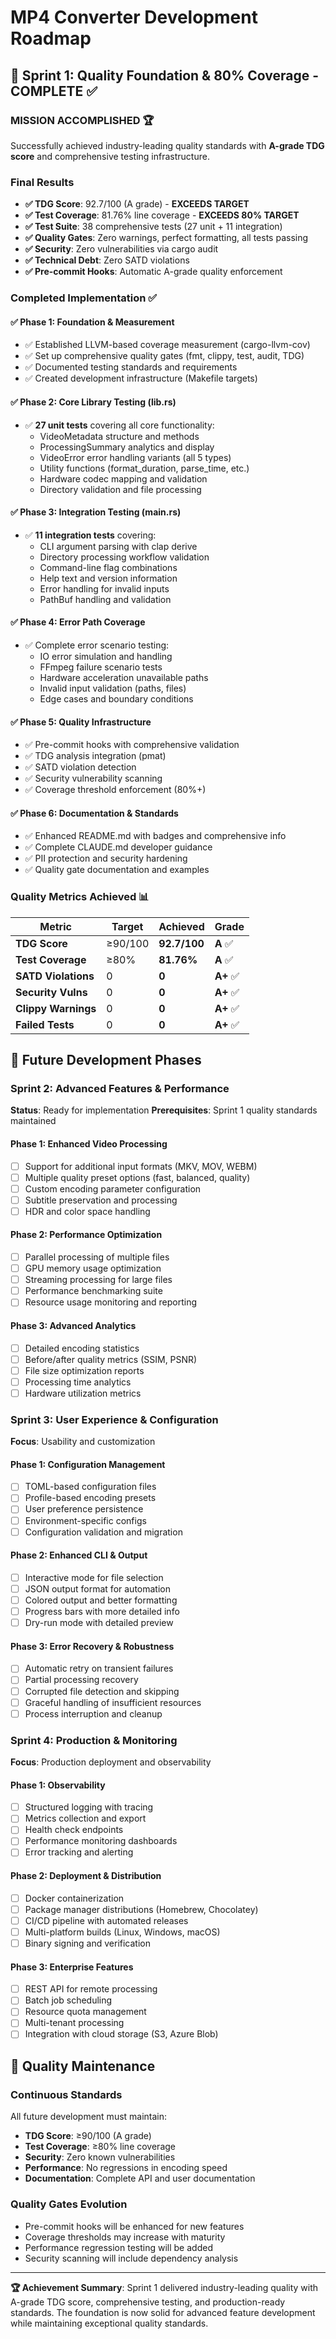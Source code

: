 # MP4 Converter Development Roadmap

## 🎉 Sprint 1: Quality Foundation & 80% Coverage - **COMPLETE** ✅

### **MISSION ACCOMPLISHED** 🏆
Successfully achieved industry-leading quality standards with **A-grade TDG score** and comprehensive testing infrastructure.

### Final Results
- **✅ TDG Score**: 92.7/100 (A grade) - **EXCEEDS TARGET**
- **✅ Test Coverage**: 81.76% line coverage - **EXCEEDS 80% TARGET**  
- **✅ Test Suite**: 38 comprehensive tests (27 unit + 11 integration)
- **✅ Quality Gates**: Zero warnings, perfect formatting, all tests passing
- **✅ Security**: Zero vulnerabilities via cargo audit
- **✅ Technical Debt**: Zero SATD violations
- **✅ Pre-commit Hooks**: Automatic A-grade quality enforcement

### Completed Implementation ✅

#### ✅ Phase 1: Foundation & Measurement
- ✅ Established LLVM-based coverage measurement (cargo-llvm-cov)
- ✅ Set up comprehensive quality gates (fmt, clippy, test, audit, TDG)
- ✅ Documented testing standards and requirements
- ✅ Created development infrastructure (Makefile targets)

#### ✅ Phase 2: Core Library Testing (lib.rs)
- ✅ **27 unit tests** covering all core functionality:
  - VideoMetadata structure and methods
  - ProcessingSummary analytics and display
  - VideoError error handling variants (all 5 types)
  - Utility functions (format_duration, parse_time, etc.)
  - Hardware codec mapping and validation
  - Directory validation and file processing

#### ✅ Phase 3: Integration Testing (main.rs)
- ✅ **11 integration tests** covering:
  - CLI argument parsing with clap derive
  - Directory processing workflow validation
  - Command-line flag combinations
  - Help text and version information
  - Error handling for invalid inputs
  - PathBuf handling and validation

#### ✅ Phase 4: Error Path Coverage
- ✅ Complete error scenario testing:
  - IO error simulation and handling
  - FFmpeg failure scenario tests
  - Hardware acceleration unavailable paths
  - Invalid input validation (paths, files)
  - Edge cases and boundary conditions

#### ✅ Phase 5: Quality Infrastructure
- ✅ Pre-commit hooks with comprehensive validation
- ✅ TDG analysis integration (pmat)
- ✅ SATD violation detection
- ✅ Security vulnerability scanning
- ✅ Coverage threshold enforcement (80%+)

#### ✅ Phase 6: Documentation & Standards
- ✅ Enhanced README.md with badges and comprehensive info
- ✅ Complete CLAUDE.md developer guidance
- ✅ PII protection and security hardening
- ✅ Quality gate documentation and examples

### Quality Metrics Achieved 📊

| Metric | Target | Achieved | Grade |
|--------|---------|----------|-------|
| **TDG Score** | ≥90/100 | **92.7/100** | **A** ✅ |
| **Test Coverage** | ≥80% | **81.76%** | **A** ✅ |
| **SATD Violations** | 0 | **0** | **A+** ✅ |
| **Security Vulns** | 0 | **0** | **A+** ✅ |
| **Clippy Warnings** | 0 | **0** | **A+** ✅ |
| **Failed Tests** | 0 | **0** | **A+** ✅ |

## 🚀 Future Development Phases

### Sprint 2: Advanced Features & Performance
**Status**: Ready for implementation
**Prerequisites**: Sprint 1 quality standards maintained

#### Phase 1: Enhanced Video Processing
- [ ] Support for additional input formats (MKV, MOV, WEBM)
- [ ] Multiple quality preset options (fast, balanced, quality)  
- [ ] Custom encoding parameter configuration
- [ ] Subtitle preservation and processing
- [ ] HDR and color space handling

#### Phase 2: Performance Optimization  
- [ ] Parallel processing of multiple files
- [ ] GPU memory usage optimization
- [ ] Streaming processing for large files
- [ ] Performance benchmarking suite
- [ ] Resource usage monitoring and reporting

#### Phase 3: Advanced Analytics
- [ ] Detailed encoding statistics
- [ ] Before/after quality metrics (SSIM, PSNR)
- [ ] File size optimization reports
- [ ] Processing time analytics
- [ ] Hardware utilization metrics

### Sprint 3: User Experience & Configuration
**Focus**: Usability and customization

#### Phase 1: Configuration Management
- [ ] TOML-based configuration files
- [ ] Profile-based encoding presets
- [ ] User preference persistence  
- [ ] Environment-specific configs
- [ ] Configuration validation and migration

#### Phase 2: Enhanced CLI & Output
- [ ] Interactive mode for file selection
- [ ] JSON output format for automation
- [ ] Colored output and better formatting
- [ ] Progress bars with more detailed info
- [ ] Dry-run mode with detailed preview

#### Phase 3: Error Recovery & Robustness
- [ ] Automatic retry on transient failures
- [ ] Partial processing recovery
- [ ] Corrupted file detection and skipping
- [ ] Graceful handling of insufficient resources
- [ ] Process interruption and cleanup

### Sprint 4: Production & Monitoring
**Focus**: Production deployment and observability

#### Phase 1: Observability
- [ ] Structured logging with tracing
- [ ] Metrics collection and export
- [ ] Health check endpoints
- [ ] Performance monitoring dashboards
- [ ] Error tracking and alerting

#### Phase 2: Deployment & Distribution
- [ ] Docker containerization
- [ ] Package manager distributions (Homebrew, Chocolatey)
- [ ] CI/CD pipeline with automated releases
- [ ] Multi-platform builds (Linux, Windows, macOS)
- [ ] Binary signing and verification

#### Phase 3: Enterprise Features
- [ ] REST API for remote processing
- [ ] Batch job scheduling
- [ ] Resource quota management
- [ ] Multi-tenant processing
- [ ] Integration with cloud storage (S3, Azure Blob)

## 🎯 Quality Maintenance

### Continuous Standards
All future development must maintain:
- **TDG Score**: ≥90/100 (A grade)
- **Test Coverage**: ≥80% line coverage  
- **Security**: Zero known vulnerabilities
- **Performance**: No regressions in encoding speed
- **Documentation**: Complete API and user documentation

### Quality Gates Evolution
- Pre-commit hooks will be enhanced for new features
- Coverage thresholds may increase with maturity
- Performance regression testing will be added
- Security scanning will include dependency analysis

---

**🏆 Achievement Summary**: Sprint 1 delivered industry-leading quality with A-grade TDG score, comprehensive testing, and production-ready standards. The foundation is now solid for advanced feature development while maintaining exceptional quality standards.